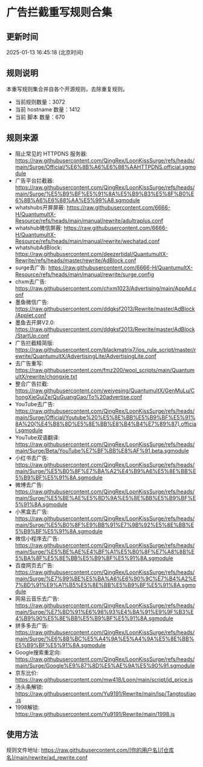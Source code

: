 # 广告拦截重写规则合集

## 更新时间
2025-01-13 16:45:18 (北京时间)

## 规则说明
本重写规则集合并自各个开源规则，去除重复规则。
- 当前规则数量：3072
- 当前 hostname 数量：1412
- 当前 脚本 数量：670

## 规则来源
- 阻止常见的 HTTPDNS 服务器: https://raw.githubusercontent.com/QingRex/LoonKissSurge/refs/heads/main/Surge/Official/%E6%8B%A6%E6%88%AAHTTPDNS.official.sgmodule
- 广告平台拦截器: https://raw.githubusercontent.com/QingRex/LoonKissSurge/refs/heads/main/Surge/%E5%B9%BF%E5%91%8A%E5%B9%B3%E5%8F%B0%E6%8B%A6%E6%88%AA%E5%99%A8.sgmodule
- whatshubs开屏屏蔽: https://raw.githubusercontent.com/6666-H/QuantumultX-Resource/refs/heads/main/manual/rewrite/adultraplus.conf
- whatshub微信屏蔽: https://raw.githubusercontent.com/6666-H/QuantumultX-Resource/refs/heads/main/manual/rewrite/wechatad.conf
- whatshubAdBlock: https://raw.githubusercontent.com/deezertidal/QuantumultX-Rewrite/refs/heads/master/rewrite/AdBlock.conf
- surge去广告: https://raw.githubusercontent.com/6666-H/QuantumultX-Resource/refs/heads/main/manual/rewrite/surge.config
- chxm去广告: https://raw.githubusercontent.com/chxm1023/Advertising/main/AppAd.conf
- 墨鱼微信广告: https://raw.githubusercontent.com/ddgksf2013/Rewrite/master/AdBlock/Applet.conf
- 墨鱼去开屏V2.0: https://raw.githubusercontent.com/ddgksf2013/Rewrite/master/AdBlock/StartUp.conf
- 广告拦截精简版: https://raw.githubusercontent.com/blackmatrix7/ios_rule_script/master/rewrite/QuantumultX/AdvertisingLite/AdvertisingLite.conf
- 去广告重写: https://raw.githubusercontent.com/fmz200/wool_scripts/main/QuantumultX/rewrite/chongxie.txt
- 整合广告拦截: https://raw.githubusercontent.com/weiyesing/QuantumultX/GenMuLu/ChongXieGuiZe/QuGuangGao/To%20advertise.conf
- YouTube去广告: https://raw.githubusercontent.com/QingRex/LoonKissSurge/refs/heads/main/Surge/Official/Youtube%20%E5%8E%BB%E5%B9%BF%E5%91%8A%20(%E4%B8%8D%E5%8E%BB%E8%B4%B4%E7%89%87).official.sgmodule
- YouTube双语翻译: https://raw.githubusercontent.com/QingRex/LoonKissSurge/refs/heads/main/Surge/Beta/YouTube%E7%BF%BB%E8%AF%91.beta.sgmodule
- 小红书去广告: https://raw.githubusercontent.com/QingRex/LoonKissSurge/refs/heads/main/Surge/%E5%B0%8F%E7%BA%A2%E4%B9%A6%E5%8E%BB%E5%B9%BF%E5%91%8A.sgmodule
- 微博去广告: https://raw.githubusercontent.com/QingRex/LoonKissSurge/refs/heads/main/Surge/%E5%BE%AE%E5%8D%9A%E5%8E%BB%E5%B9%BF%E5%91%8A.sgmodule
- 小黑盒去广告: https://raw.githubusercontent.com/QingRex/LoonKissSurge/refs/heads/main/Surge/%E5%B0%8F%E9%BB%91%E7%9B%92%E5%8E%BB%E5%B9%BF%E5%91%8A.sgmodule
- 微信小程序去广告: https://raw.githubusercontent.com/QingRex/LoonKissSurge/refs/heads/main/Surge/%E5%BE%AE%E4%BF%A1%E5%B0%8F%E7%A8%8B%E5%BA%8F%E5%8E%BB%E5%B9%BF%E5%91%8A.sgmodule
- 百度网页去广告: https://raw.githubusercontent.com/QingRex/LoonKissSurge/refs/heads/main/Surge/%E7%99%BE%E5%BA%A6%E6%90%9C%E7%B4%A2%E7%BD%91%E9%A1%B5%E5%8E%BB%E5%B9%BF%E5%91%8A.sgmodule
- 网易云音乐去广告: https://raw.githubusercontent.com/QingRex/LoonKissSurge/refs/heads/main/Surge/%E7%BD%91%E6%98%93%E4%BA%91%E9%9F%B3%E4%B9%90%E5%8E%BB%E5%B9%BF%E5%91%8A.sgmodule
- 拼多多去广告: https://raw.githubusercontent.com/QingRex/LoonKissSurge/refs/heads/main/Surge/%E6%8B%BC%E5%A4%9A%E5%A4%9A%E5%8E%BB%E5%B9%BF%E5%91%8A.sgmodule
- Google搜索重定向: https://raw.githubusercontent.com/QingRex/LoonKissSurge/refs/heads/main/Surge/Google%E9%87%8D%E5%AE%9A%E5%90%91.sgmodule
- 京东比价: https://raw.githubusercontent.com/mw418/Loon/main/script/jd_price.js
- 汤头条解锁: https://raw.githubusercontent.com/Yu9191/Rewrite/main/lsp/Tangtoutiao.js
- 1998解锁: https://raw.githubusercontent.com/Yu9191/Rewrite/main/1998.js

## 使用方法
规则文件地址: https://raw.githubusercontent.com/[你的用户名]/[仓库名]/main/rewrite/ad_rewrite.conf
